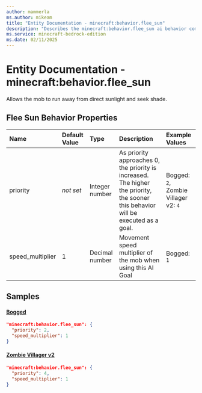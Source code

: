 ```yaml
---
author: mammerla
ms.author: mikeam
title: "Entity Documentation - minecraft:behavior.flee_sun"
description: "Describes the minecraft:behavior.flee_sun ai behavior component"
ms.service: minecraft-bedrock-edition
ms.date: 02/11/2025 
---
```


# Entity Documentation - minecraft:behavior.flee_sun

Allows the mob to run away from direct sunlight and seek shade.


## Flee Sun Behavior Properties

|Name       |Default Value |Type |Description |Example Values |
|:----------|:-------------|:----|:-----------|:------------- |
| priority | *not set* | Integer number | As priority approaches 0, the priority is increased. The higher the priority, the sooner this behavior will be executed as a goal. | Bogged: `2`, Zombie Villager v2: `4` | 
| speed_multiplier | 1 | Decimal number | Movement speed multiplier of the mob when using this AI Goal | Bogged: `1` | 

## Samples

#### [Bogged](https://github.com/Mojang/bedrock-samples/tree/preview/behavior_pack/entities/bogged.json)


```json
"minecraft:behavior.flee_sun": {
  "priority": 2,
  "speed_multiplier": 1
}
```

#### [Zombie Villager v2](https://github.com/Mojang/bedrock-samples/tree/preview/behavior_pack/entities/zombie_villager_v2.json)


```json
"minecraft:behavior.flee_sun": {
  "priority": 4,
  "speed_multiplier": 1
}
```

